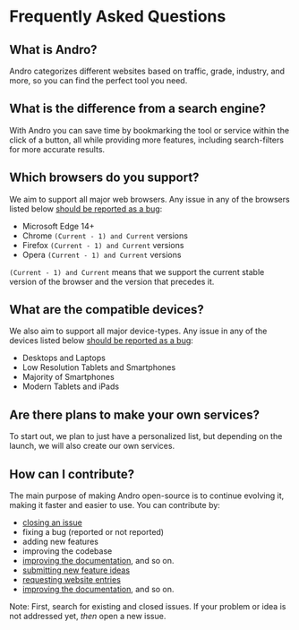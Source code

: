 <!-- SPDX-License-Identifier: MIT-only -->

# Frequently Asked Questions

## What is Andro?

Andro categorizes different websites based on traffic, grade,
industry, and more, so you can find the perfect tool you need.

## What is the difference from a search engine?

With Andro you can save time by bookmarking the tool
or service within the click of a button, all while providing more features,
including search-filters for more accurate results.

## Which browsers do you support?

We aim to support all major web browsers. Any issue in any of the browsers listed below
[should be reported as a bug](https://github.com/CMihai99/andro/issues/new?assignees=&labels=bug&template=bug_report.md&title=%5BBug%5D):

- Microsoft Edge 14+
- Chrome ``(Current - 1) and Current`` versions
- Firefox ``(Current - 1) and Current`` versions
- Opera ``(Current - 1) and Current`` versions

``(Current - 1) and Current`` means that we support the current stable version
of the browser and the version that precedes it.

## What are the compatible devices?

We also aim to support all major device-types. Any issue in any of the devices listed below
[should be reported as a bug](https://github.com/CMihai99/andro/issues/new?assignees=&labels=bug&template=bug_report.md&title=%5BBug%5D):

- Desktops and Laptops
- Low Resolution Tablets and Smartphones
- Majority of Smartphones
- Modern Tablets and iPads

## Are there plans to make your own services?

To start out, we plan to just have a personalized list,
but depending on the launch, we will also create our own services.

## How can I contribute?

The main purpose of making Andro open-source is to continue evolving it,
making it faster and easier to use.
You can contribute by:

- [closing an issue](https://github.com/CMihai99/andro/issues?q=is%3Aissue+is%3Aopen+)
- fixing a bug (reported or not reported)
- adding new features
- improving the codebase
- [improving the documentation](https://github.com/CMihai99/andro/tree/main/Documentation), and so on.
- [submitting new feature ideas](https://github.com/CMihai99/andro/issues/new?assignees=&labels=feature&template=feature_request.md&title=(Feature))
- [requesting website entries](https://github.com/CMihai99/andro/issues/new?assignees=&labels=website&template=website_request.md&title=(Website))
- [improving the documentation](https://github.com/CMihai99/andro/tree/main/Documentation), and so on.

Note: First, search for existing and closed issues.
If your problem or idea is not addressed yet, *then* open a new issue.